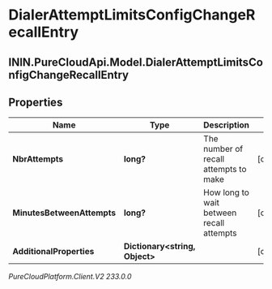 # DialerAttemptLimitsConfigChangeRecallEntry

## ININ.PureCloudApi.Model.DialerAttemptLimitsConfigChangeRecallEntry

## Properties

|Name | Type | Description | Notes|
|------------ | ------------- | ------------- | -------------|
| **NbrAttempts** | **long?** | The number of recall attempts to make | [optional] |
| **MinutesBetweenAttempts** | **long?** | How long to wait between recall attempts | [optional] |
| **AdditionalProperties** | **Dictionary&lt;string, Object&gt;** |  | [optional] |



_PureCloudPlatform.Client.V2 233.0.0_
